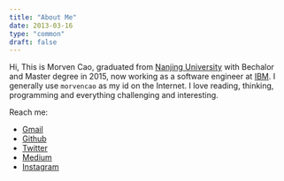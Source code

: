```yaml
---
title: "About Me"
date: 2013-03-16
type: "common"
draft: false
---
```


Hi, This is Morven Cao, graduated from [Nanjing University](http://www.nju.edu.cn/) with Bechalor and Master degree in 2015, now working as a software engineer at [IBM](http://www.ibm.com/). I generally use `morvencao` as my id on the Internet. I love reading, thinking, programming and everything challenging and interesting.

Reach me:

 - [Gmail](mailto:morvencao@gmail.com)
 - [Github](https://github.com/morvencao)
 - [Twitter](https://twitter.com/morvencao)
 - [Medium](https://medium.com/@morvencao)
 - [Instagram](https://instagram.com/morvencao)
